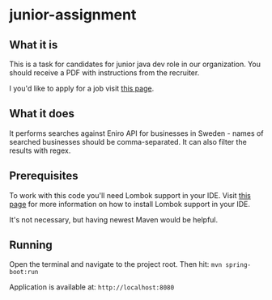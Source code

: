 # junior-assignment

## What it is

This is a task for candidates for junior java dev role in our organization. You should receive a PDF with instructions from the recruiter.

I you'd like to apply for a job visit [this page](http://praca.eniro.pl/it.html).

## What it does

It performs searches against Eniro API for businesses in Sweden - names of searched businesses should be comma-separated. It can also filter the results with regex.

## Prerequisites

To work with this code you'll need Lombok support in your IDE. Visit [this page](https://projectlombok.org/) for more information on how to install Lombok support in your IDE.

It's not necessary, but having newest Maven would be helpful.

## Running

Open the terminal and navigate to the project root. Then hit:
`mvn spring-boot:run`

Application is available at:
`http://localhost:8080`

